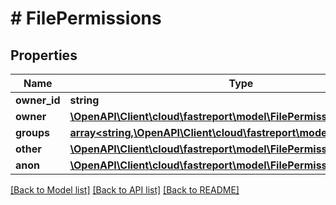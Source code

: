 # # FilePermissions

## Properties

Name | Type | Description | Notes
------------ | ------------- | ------------- | -------------
**owner_id** | **string** |  | [optional]
**owner** | [**\OpenAPI\Client\cloud\fastreport\model\FilePermission**](FilePermission.md) |  | [optional]
**groups** | [**array<string,\OpenAPI\Client\cloud\fastreport\model\FilePermission>**](FilePermission.md) |  | [optional]
**other** | [**\OpenAPI\Client\cloud\fastreport\model\FilePermission**](FilePermission.md) |  | [optional]
**anon** | [**\OpenAPI\Client\cloud\fastreport\model\FilePermission**](FilePermission.md) |  | [optional]

[[Back to Model list]](../../README.md#models) [[Back to API list]](../../README.md#endpoints) [[Back to README]](../../README.md)

